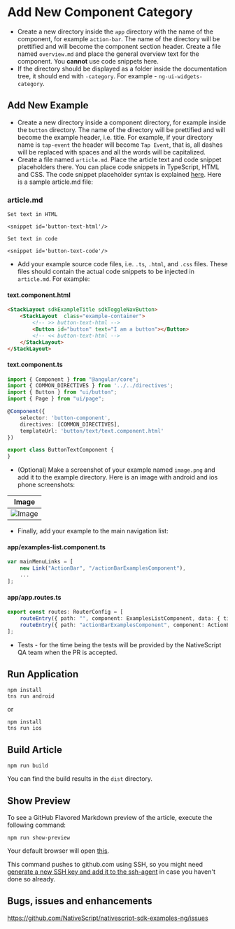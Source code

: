 
# Add New Component Category

* Create a new directory inside the `app` directory with the name of the component, for example `action-bar`. The name of the directory will be prettified and will become the component section header. Create a file named `overview.md` and place the general overview text for the component. You **cannot** use code snippets here.
* If the directory should be displayed as a folder inside the documentation tree, it should end with `-category`. For example - `ng-ui-widgets-category`.

## Add New Example

* Create a new directory inside a component directory, for example inside the `button` directory. The name of the directory will be prettified and will become the example header, i.e. title. For example, if your directory name is `tap-event` the header will become `Tap Event`, that is, all dashes will be replaced with spaces and all the words will be capitalized.
* Create a file named `article.md`. Place the article text and code snippet placeholders there. You can place code snippets in TypeScript, HTML and CSS. The code snippet placeholder syntax is explained [here](https://github.com/NativeScript/markdown-snippet-injector). Here is a sample article.md file:

### article.md

``` Shell
Set text in HTML

<snippet id='button-text-html'/>

Set text in code

<snippet id='button-text-code'/>
```

* Add your example source code files, i.e. `.ts`, `.html`, and `.css` files. These files should contain the actual code snippets to be injected in `article.md`. For example:

#### text.component.html

``` HTML
<StackLayout sdkExampleTitle sdkToggleNavButton>
    <StackLayout  class="example-container">
        <!-- >> button-text-html -->
        <Button id="button" text="I am a button"></Button>
        <!-- << button-text-html -->
    </StackLayout>
</StackLayout>
```

#### text.component.ts

``` TypeScript
import { Component } from "@angular/core";
import { COMMON_DIRECTIVES } from '../../directives';
import { Button } from "ui/button";
import { Page } from "ui/page";

@Component({
    selector: 'button-component',
    directives: [COMMON_DIRECTIVES],
    templateUrl: 'button/text/text.component.html'
})

export class ButtonTextComponent {
}
```

* (Optional) Make a screenshot of your example named `image.png` and add it to the example directory. Here is an image with android and ios phone screenshots:

|Image|
|---|
|![Image](app/ng-ui-widgets-category/button/image.png "Image")|

* Finally, add your example to the main navigation list:

#### app/examples-list.component.ts

``` TypeScript
var mainMenuLinks = [
    new Link("ActionBar", "/actionBarExamplesComponent"),
    ...
];
```

#### app/app.routes.ts

``` TypeScript
export const routes: RouterConfig = [
    routeEntry({ path: "", component: ExamplesListComponent, data: { title: "NativeScript SDK Examples" } }),
    routeEntry({ path: "actionBarExamplesComponent", component: ActionBarExamplesComponent, data: { title: "ActionBar" } }),
];
```

* Tests - for the time being the tests will be provided by the NativeScript QA team when the PR is accepted.

## Run Application

``` Shell
npm install
tns run android
```

or

``` Shell
npm install
tns run ios
```

## Build Article

``` Shell
npm run build
```

You can find the build results in the `dist` directory.

## Show Preview

To see a GitHub Flavored Markdown preview of the article, execute the following command:

``` Shell
npm run show-preview
```

Your default browser will open [this](https://github.com/NativeScript/nativescript-sdk-examples-preview/).

This command pushes to github.com using SSH, so you might need [generate a new SSH key and add it to the ssh-agent](https://help.github.com/articles/generating-a-new-ssh-key-and-adding-it-to-the-ssh-agent/) in case you haven't done so already.

## Bugs, issues and enhancements

<https://github.com/NativeScript/nativescript-sdk-examples-ng/issues>
